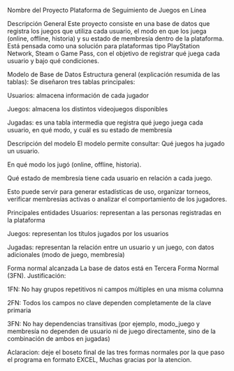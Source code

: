 Nombre del Proyecto
Plataforma de Seguimiento de Juegos en Línea

Descripción General
Este proyecto consiste en una base de datos que registra los juegos que utiliza cada usuario, el modo en que los juega (online, offline, historia) y su estado de membresía dentro de la plataforma. Está pensada como una solución para plataformas tipo PlayStation Network, Steam o Game Pass, con el objetivo de registrar qué juega cada usuario y bajo qué condiciones.

Modelo de Base de Datos
Estructura general (explicación resumida de las tablas):
Se diseñaron tres tablas principales:

Usuarios: almacena información de cada jugador

Juegos: almacena los distintos videojuegos disponibles

Jugadas: es una tabla intermedia que registra qué juego juega cada usuario, en qué modo, y cuál es su estado de membresía

Descripción del modelo
El modelo permite consultar:
Qué juegos ha jugado un usuario.

En qué modo los jugó (online, offline, historia).

Qué estado de membresía tiene cada usuario en relación a cada juego.

Esto puede servir para generar estadísticas de uso, organizar torneos, verificar membresías activas o analizar el comportamiento de los jugadores.

Principales entidades
Usuarios: representan a las personas registradas en la plataforma

Juegos: representan los títulos jugados por los usuarios

Jugadas: representan la relación entre un usuario y un juego, con datos adicionales (modo de juego, membresía)

Forma normal alcanzada
La base de datos está en Tercera Forma Normal (3FN).
Justificación:

1FN: No hay grupos repetitivos ni campos múltiples en una misma columna

2FN: Todos los campos no clave dependen completamente de la clave primaria

3FN: No hay dependencias transitivas (por ejemplo, modo_juego y membresía no dependen de usuario ni de juego directamente, sino de la combinación de ambos en jugadas)

Aclaracion: deje el boseto final de las tres formas normales por la que paso el programa en formato EXCEL, Muchas gracias por la atencion.
